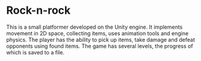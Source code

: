 # Rock-n-rock
 
This is a small platformer developed on the Unity engine. It implements movement in 2D space, collecting items, uses animation tools and engine physics. The player has the ability to pick up items, take damage and defeat opponents using found items. The game has several levels, the progress of which is saved to a file.
